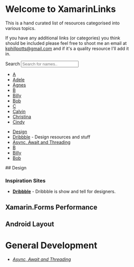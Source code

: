 # Welcome to XamarinLinks
<head>
<style>
* {
  box-sizing: border-box;
}

#myInput {
  background-image: url('/css/searchicon.png');
  background-position: 10px 12px;
  background-repeat: no-repeat;
  width: 100%;
  font-size: 16px;
  padding: 12px 20px 12px 40px;
  border: 1px solid #ddd;
  margin-bottom: 12px;
}

#myUL {
  list-style-type: none;
  padding: 0;
  margin: 0;
}

#myUL li a {
  border: 1px solid #ddd;
  margin-top: -1px; /* Prevent double borders */
  background-color: #f6f6f6;
  padding: 12px;
  text-decoration: none;
  font-size: 18px;
  color: black;
  display: block
}

#myUL li a.header {
  background-color: #e2e2e2;
  cursor: default;
}

#myUL li a:hover:not(.header) {
  background-color: #eee;
}
</style>
</head>

This is a hand curated list of resources categorised into various topics.

If you have any additional links (or categories) you think should be included please feel free to shoot me an email at kphillpotts@gmail.com and if it's a quality resource I'll add it in.

Search <input type="text" id="myInput" onkeyup="myFunction()" placeholder="Search for names.." title="Type in a name">


<ul id="myUL">
  <li><a href="#" class="header">A</a></li>
  <li><a href="#">Adele</a></li>
  <li><a href="#">Agnes</a></li>

  <li><a href="#" class="header">B</a></li>
  <li><a href="#">Billy</a></li>
  <li><a href="#">Bob</a></li>

  <li><a href="#" class="header">C</a></li>
  <li><a href="#">Calvin</a></li>
  <li><a href="#">Christina</a></li>
  <li><a href="#">Cindy</a></li>
</ul>
<!-- MarkdownTOC depth=4 -->
<ul id="Links">
  <li><a href="#" class="header">Design</a></li>
  <li><a href="https://dribbble.com/">Dribbble</a> - Design resources and stuff</li>
  <li><a href="async_await.md">Async, Await and Threading</a></li>

  <li><a href="#" class="header">B</a></li>
  <li><a href="#">Billy</a></li>
  <li><a href="#">Bob</a></li>    
</ul>
<a name="design"></a>
## Design

<a name="design-inspiration"/>

### Inspiration Sites
* [**Dribbble**](https://dribbble.com/) - Dribbble is show and tell for designers.


## Xamarin.Forms Performance

## Android Layout

# General Development
* [*Async, Await and Threading*](async_await.md)
<script>
function myFunction() {
    var input, filter, ul, li, a, i;
    input = document.getElementById("myInput");
    filter = input.value.toUpperCase();
    ul = document.getElementById("Links");
    li = ul.getElementsByTagName("li");
    for (i = 0; i < li.length; i++) {
        a = li[i].getElementsByTagName("a")[0];
        if (a.innerHTML.toUpperCase().indexOf(filter) > -1) {
            li[i].style.display = "";
        } else {
            li[i].style.display = "none";

        }
    }
}
</script>